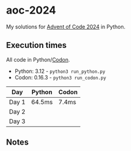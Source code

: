 # aoc-2024

My solutions for [Advent of Code 2024](https://adventofcode.com/2024) in Python.

## Execution times

All code in Python/[Codon](https://docs.exaloop.io/codon).

* Python: 3.12 - `python3 run_python.py`
* Codon: 0.16.3 - `python3 run_codon.py`

| Day   | Python | Codon |
|-------|--------|-------|
| Day 1 | 64.5ms | 7.4ms |
| Day 2 |        |       |
| Day 3 |        |       |


## Notes

